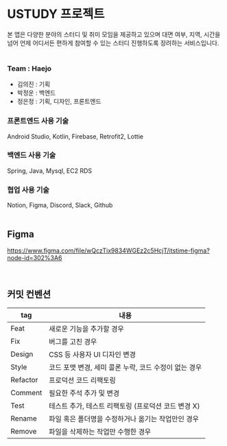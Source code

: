 # USTUDY 프로젝트
본 앱은 다양한 분야의 스터디 및 취미 모임을 제공하고 있으며 대면 여부, 지역, 시간을 넘어 언제 어디서든 편하게 참여할 수 있는 스터디 진행하도록 장려하는 서비스입니다. 
<br/><br/>
### Team : Haejo
+ 김의진 : 기획
+ 박정운 : 백엔드
+ 정은정 : 기획, 디자인, 프론트엔드

### 프론트엔드 사용 기술
Android Studio, Kotlin, Firebase, Retrofit2, Lottie

### 백엔드 사용 기술
Spring, Java, Mysql, EC2 RDS

### 협업 사용 기술
Notion, Figma, Discord, Slack, Github<br/><br/>

## Figma
https://www.figma.com/file/wQczTix9834WGEz2c5HcjT/itstime-figma?node-id=302%3A6

 
## 커밋 컨벤션

|tag|내용|
|------|---|
|Feat|새로운 기능을 추가할 경우|
|Fix|버그를 고친 경우|
|Design|CSS 등 사용자 UI 디자인 변경|
|Style|코드 포맷 변경, 세미 콜론 누락, 코드 수정이 없는 경우|
|Refactor|프로덕션 코드 리팩토링|
|Comment|필요한 주석 추가 및 변경|
|Test|테스트 추가, 테스트 리팩토링 (프로덕션 코드 변경 X)|
|Rename|파일 혹은 폴더명을 수정하거나 옮기는 작업만인 경우|
|Remove|파일을 삭제하는 작업만 수행한 경우|


